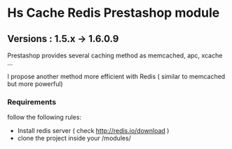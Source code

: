 # Hs Cache Redis Prestashop module

## Versions : 1.5.x -> 1.6.0.9

Prestashop provides several caching method as memcached, apc, xcache ... 

I propose another method more efficient with Redis (
similar to memcached but more powerful)



### Requirements

 follow the following rules:

* Install redis server ( check http://redis.io/download ) 
* clone the project inside your /modules/ 



